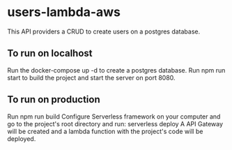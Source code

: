 # users-lambda-aws
This API providers a CRUD to create users on a postgres database.



## To run on localhost
Run the docker-compose up -d to create a postgres database.
Run npm run start to build the project and start the server on port 8080.


## To run on production
Run npm run build
Configure Serverless framework on your computer and go to the project's root directory and run: serverless deploy
A API Gateway will be created and a lambda function with the project's code will be deployed.
